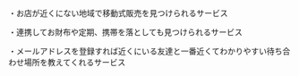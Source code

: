 ・お店が近くにない地域で移動式販売を見つけられるサービス

・連携してお財布や定期、携帯を落としても見つけられるサービス

・メールアドレスを登録すれば近くにいる友達と一番近くてわかりやすい待ち合わせ場所を教えてくれるサービス
